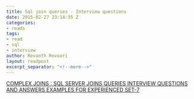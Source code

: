 ```yaml
---
title: Sql join queries - Interview questions
date: 2015-02-27 23:14:35 Z
categories:
- reads
tags:
- read
- sql
- interview
author: Revanth Revoori
layout: readpost
excerpt_separator: "<!--more-->"
---
```


<a class="embedly-card" href="http://www.interviewquestionspdf.com/2014/07/complex-joins-sql-joins-queries.html">COMPLEX JOINS : SQL SERVER JOINS QUERIES INTERVIEW QUESTIONS AND ANSWERS EXAMPLES FOR EXPERIENCED SET-7  <i class="fa fa-external-link"></i></a>
<!--more-->
